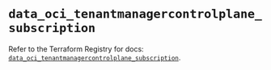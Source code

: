# `data_oci_tenantmanagercontrolplane_subscription`

Refer to the Terraform Registry for docs: [`data_oci_tenantmanagercontrolplane_subscription`](https://registry.terraform.io/providers/hashicorp/oci/7.19.0/docs/data-sources/tenantmanagercontrolplane_subscription).
